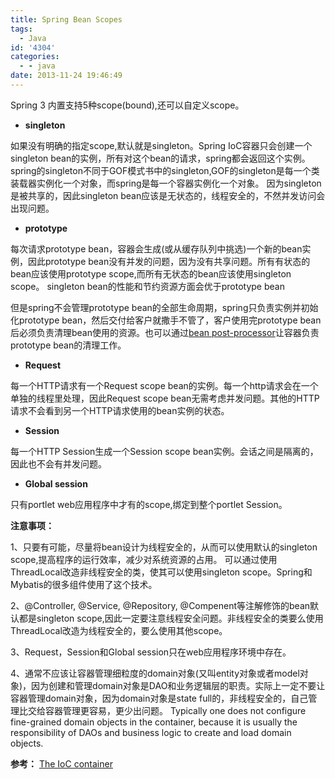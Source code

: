 ```yaml
---
title: Spring Bean Scopes
tags:
  - Java
id: '4304'
categories:
  - - java
date: 2013-11-24 19:46:49
---
```



<!-- more -->
Spring 3 内置支持5种scope(bound),还可以自定义scope。

*   **singleton**

如果没有明确的指定scope,默认就是singleton。Spring IoC容器只会创建一个singleton bean的实例，所有对这个bean的请求，spring都会返回这个实例。spring的singleton不同于GOF模式书中的singleton,GOF的singleton是每一个类装载器实例化一个对象，而spring是每一个容器实例化一个对象。
因为singleton是被共享的，因此singleton bean应该是无状态的，线程安全的，不然并发访问会出现问题。
*   **prototype**

每次请求prototype bean，容器会生成(或从缓存队列中挑选)一个新的bean实例，因此prototype bean没有并发的问题，因为没有共享问题。所有有状态的bean应该使用prototype scope,而所有无状态的bean应该使用singleton scope。
singleton bean的性能和节约资源方面会优于prototype bean

但是spring不会管理prototype bean的全部生命周期，spring只负责实例并初始化prototype bean，然后交付给客户就撒手不管了，客户使用完prototype bean后必须负责清理bean使用的资源。也可以通过[bean post-processor](http://docs.spring.io/spring/docs/3.2.4.RELEASE/spring-framework-reference/html/beans.html#beans-factory-extension-bpp)让容器负责prototype bean的清理工作。
*   **Request**

每一个HTTP请求有一个Request scope bean的实例。每一个http请求会在一个单独的线程里处理，因此Request scope bean无需考虑并发问题。其他的HTTP请求不会看到另一个HTTP请求使用的bean实例的状态。
*   **Session**

每一个HTTP Session生成一个Session scope bean实例。会话之间是隔离的，因此也不会有并发问题。
*   **Global session**

只有portlet web应用程序中才有的scope,绑定到整个portlet Session。

**注意事项：**

1、只要有可能，尽量将bean设计为线程安全的，从而可以使用默认的singleton scope,提高程序的运行效率，减少对系统资源的占用。
可以通过使用ThreadLocal改造非线程安全的类，使其可以使用singleton scope。Spring和Mybatis的很多组件使用了这个技术。

2、@Controller, @Service, @Repository, @Compenent等注解修饰的bean默认都是singleton scope,因此一定要注意线程安全问题。非线程安全的类要么使用ThreadLocal改造为线程安全的，要么使用其他scope。

3、Request，Session和Global session只在web应用程序环境中存在。

4、通常不应该让容器管理细粒度的domain对象(又叫entity对象或者model对象)，因为创建和管理domain对象是DAO和业务逻辑层的职责。实际上一定不要让容器管理domain对象，因为domain对象是state full的，非线程安全的，自己管理比交给容器管理更容易，更少出问题。
Typically one does not configure fine-grained domain objects in the container, because it is usually the responsibility of DAOs and business logic to create and load domain objects.

**参考：**
[The IoC container](http://docs.spring.io/spring/docs/3.2.4.RELEASE/spring-framework-reference/html/beans.html#beans-factory-scopes)